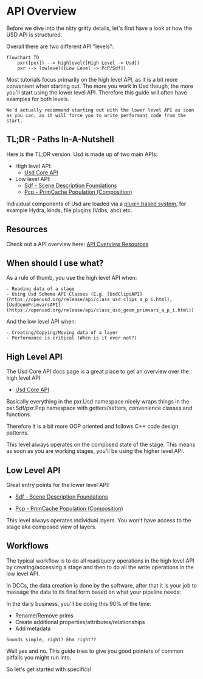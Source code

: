 # API Overview
Before we dive into the nitty gritty details, let's first have a look at how the USD API is structured.

Overall there are two different API "levels":

```mermaid
flowchart TD
    pxr([pxr]) --> highlevel([High Level -> Usd])
    pxr --> lowlevel([Low Level -> PcP/Sdf])
```

Most tutorials focus primarily on the high level API, as it is a bit more convenient when starting out. The more you work in Usd though, the more you'll start using the lower level API. Therefore this guide will often have examples for both levels.

~~~admonish tip
We'd actually recommend starting out with the lower level API as soon as you can, as it will force you to write performant code from the start.
~~~

## TL;DR - Paths In-A-Nutshell
Here is the TL;DR version. Usd is made up of two main APIs:
- High level API:
    - [Usd Core API](https://openusd.org/release/api/usd_page_front.html)
- Low level API:
    - [Sdf - Scene Description Foundations](https://openusd.org/release/api/sdf_page_front.html)
    - [Pcp - PrimCache Population (Composition)](https://openusd.org/release/api/pcp_page_front.html)

Individual components of Usd are loaded via a [plugin based system](https://openusd.org/release/api/plug_page_front.html), for example Hydra, kinds, file plugins (Vdbs, abc) etc.

## Resources
Check out a API overview here: [API Overview Resources](./resources.md)

## When should I use what?

As a rule of thumb, you use the high level API when:

~~~admonish info title=""
- Reading data of a stage
- Using Usd Schema API Classes (E.g. [UsdClipsAPI](https://openusd.org/release/api/class_usd_clips_a_p_i.html), [UsdGeomPrimvarsAPI](https://openusd.org/release/api/class_usd_geom_primvars_a_p_i.html)) 
~~~

And the low level API when:

~~~admonish info title=""
- Creating/Copying/Moving data of a layer
- Performance is critical (When is it ever not?)
~~~

## High Level API

The Usd Core API docs page is a great place to get an overview over the high level API:

- [Usd Core API](https://openusd.org/release/api/usd_page_front.html)

Basically everything in the pxr.Usd namespace nicely wraps things in the pxr.Sdf/pxr.Pcp namespace with getters/setters, convenience classes and functions.

Therefore it is a bit more OOP oriented and follows C++ code design patterns.

This level always operates on the composed state of the stage. This means as soon as you are working stages, you'll be using the higher level API.

## Low Level API

Great entry points for the lower level API:

- [Sdf - Scene Description Foundations](https://openusd.org/release/api/sdf_page_front.html)

- [Pcp - PrimCache Population (Composition)](https://openusd.org/release/api/pcp_page_front.html)

This level always operates individual layers. You won't have access to the stage aka composed view of layers.

## Workflows

The typical workflow is to do all read/query operations in the high level API by creating/accessing a stage and then to do all the write operations in the low level API.

In DCCs, the data creation is done by the software, after that it is your job to massage the data to its final form based on what your pipeline needs:

In the daily business, you'll be doing this 90% of the time:

- Rename/Remove prims
- Create additional properties/attributes/relationships
- Add metadata

~~~admonish danger title=""
Sounds simple, right? Ehm right??
~~~

Well yes and no. This guide tries to give you good pointers of common pitfalls you might run into.

So let's get started with specifics!




